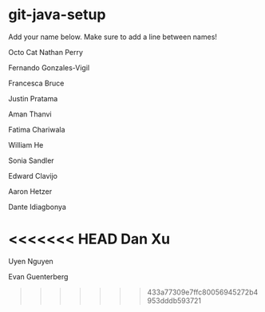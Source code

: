 # git-java-setup

Add your name below. Make sure to add a line between names!

Octo Cat
Nathan Perry

Fernando Gonzales-Vigil

Francesca Bruce

Justin Pratama

Aman Thanvi


Fatima Chariwala

William He

Sonia Sandler

Edward Clavijo

Aaron Hetzer

Dante Idiagbonya

<<<<<<< HEAD
Dan Xu
=======
Uyen Nguyen

Evan Guenterberg
>>>>>>> 433a77309e7ffc80056945272b4953dddb593721
